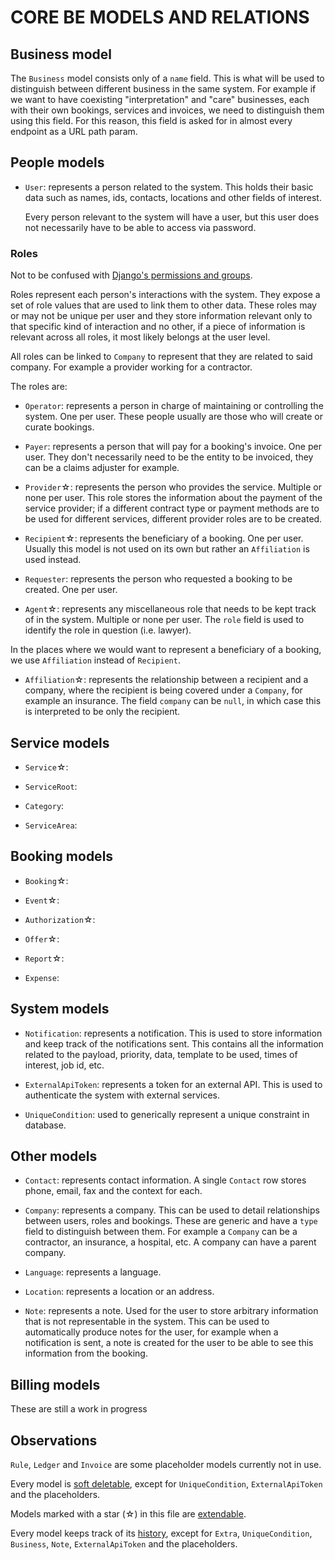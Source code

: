 # CORE BE MODELS AND RELATIONS

## Business model

The `Business` model consists only of a `name` field. This is what will be used to distinguish between different business in the same system. For example if we want to have coexisting "interpretation" and "care" businesses, each with their own bookings, services and invoices, we need to distinguish them using this field. For this reason, this field is asked for in almost every endpoint as a URL path param.


## People models

- `User`: represents a person related to the system. This holds their basic data such as names, ids, contacts, locations and other fields of interest. 
   
   Every person relevant to the system will have a user, but this user does not necessarily have to be able to access via password.

### Roles

Not to be confused with [Django's permissions and groups](https://docs.djangoproject.com/en/5.0/topics/auth/default/).

Roles represent each person's interactions with the system. They expose a set of role values that are used to link them to other data. These roles may or may not be unique per user and they store information relevant only to that specific kind of interaction and no other, if a piece of information is relevant across all roles, it most likely belongs at the user level.

All roles can be linked to `Company` to represent that they are related to said company. For example a provider working for a contractor.

The roles are:

- `Operator`: represents a person in charge of maintaining or controlling the system. One per user. These people usually are those who will create or curate bookings.

- `Payer`: represents a person that will pay for a booking's invoice. One per user. They don't necessarily need to be the entity to be invoiced, they can be a claims adjuster for example.

- `Provider`☆: represents the person who provides the service. Multiple or none per user. This role stores the information about the payment of the service provider; if a different contract type or payment methods are to be used for different services, different provider roles are to be created.

- `Recipient`☆: represents the beneficiary of a booking. One per user. Usually this model is not used on its own but rather an `Affiliation` is used instead.

- `Requester`: represents the person who requested a booking to be created. One per user.

- `Agent`☆: represents any miscellaneous role that needs to be kept track of in the system. Multiple or none per user. The `role` field is used to identify the role in question (i.e. lawyer).


In the places where we would want to represent a beneficiary of a booking, we use `Affiliation` instead of `Recipient`.
- `Affiliation`☆: represents the relationship between a recipient and a company, where the recipient is being covered under a `Company`, for example an insurance. The field `company` can be `null`, in which case this is interpreted to be only the recipient.


## Service models

- `Service`☆:

- `ServiceRoot`:

- `Category`:

- `ServiceArea`:


## Booking models

- `Booking`☆:

- `Event`☆:

- `Authorization`☆:

- `Offer`☆:

- `Report`☆:

- `Expense`:


## System models

- `Notification`: represents a notification. This is used to store information and keep track of the notifications sent. This contains all the information related to the payload, priority, data, template to be used, times of interest, job id, etc.

- `ExternalApiToken`: represents a token for an external API. This is used to authenticate the system with external services.

- `UniqueCondition`: used to generically represent a unique constraint in database.


## Other models

- `Contact`: represents contact information. A single `Contact` row stores phone, email, fax and the context for each.

- `Company`: represents a company. This can be used to detail relationships between users, roles and bookings. These are generic and have a `type` field to distinguish between them. For example a `Company` can be a contractor, an insurance, a hospital, etc. A company can have a parent company.

- `Language`: represents a language.

- `Location`: represents a location or an address.

- `Note`: represents a note. Used for the user to store arbitrary information that is not representable in the system. This can be used to automatically produce notes for the user, for example when a notification is sent, a note is created for the user to be able to see this information from the booking.


## Billing models

These are still a work in progress


## Observations

`Rule`, `Ledger` and `Invoice` are some placeholder models currently not in use.

Every model is [soft deletable](_soft_deletion.md), except for `UniqueCondition`, `ExternalApiToken` and the placeholders.

Models marked with a star (☆) in this file are [extendable](_extras_system).

Every model keeps track of its [history](_historical_models.md), except for `Extra`, `UniqueCondition`, `Business`, `Note`, `ExternalApiToken` and the placeholders.
